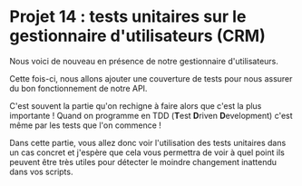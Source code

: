 # Projet 14 : tests unitaires sur le gestionnaire d'utilisateurs (CRM)

Nous voici de nouveau en présence de notre gestionnaire d'utilisateurs.

Cette fois-ci, nous allons ajouter une couverture de tests pour nous assurer du bon fonctionnement de notre API.


C'est souvent la partie qu'on rechigne à faire alors que c'est la plus importante ! Quand on programme en TDD (**T**est **D**riven **D**evelopment) c'est même par les tests que l'on commence !


Dans cette partie, vous allez donc voir l'utilisation des tests unitaires dans un cas concret et j'espère que cela vous permettra de voir à quel point ils peuvent être très utiles pour détecter le moindre changement inattendu dans vos scripts.